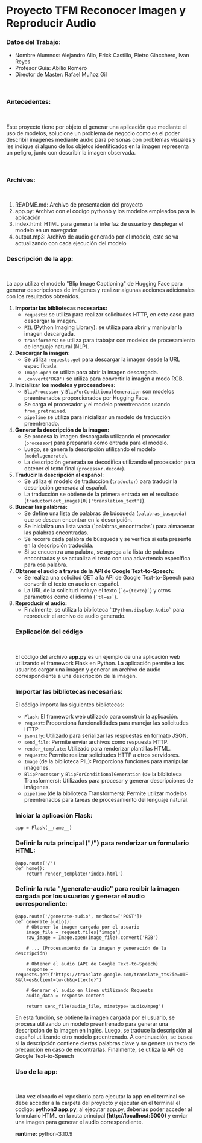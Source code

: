 <h1>Proyecto TFM Reconocer Imagen y Reproducir Audio</h1>

<h3>Datos del Trabajo:</h3>

<ul>
<li>Nombre Alumnos: Alejandro Alio, Erick Castillo, Pietro Giacchero, Ivan Reyes</li>
<li>Profesor Guia: Abilio Romero</li>
<li>Director de Master: Rafael Muñoz Gil</li>
</ul><br>

<h3>Antecedentes:</h3><br>

<p>Este proyecto tiene por objeto el generar una aplicación que mediante el uso de modelos, solucione un problema de negocio como es el poder describir imagenes mediante audio para personas con problemas visuales y les indique si alguno de los objetos identificados en la imagen representa un peligro, junto con describir la imagen observada.</p> <br>

<h3>Archivos:</h3><br>

<ol>
  <li>README.md: Archivo de presentación del proyecto</li>
  <li>app.py: Archivo con el codigo pythonb y los  modelos empleados para la aplicación</li>
  <li>index.html: HTML para generar la interfaz de usuario y desplegar el modelo en un navegador</li>
  <li>output.mp3: Archivo de audio generado por el modelo, este se va actualizando con cada ejecución del modelo</li>
</ol>

<h3>Descripción de la app:</h3><br>

<p>La app utiliza el modelo "Blip Image Captioning" de Hugging Face para generar descripciones de imágenes y realizar algunas acciones adicionales con los resultados obtenidos.</p>

<ol>
  <li><strong>Importar las bibliotecas necesarias:</strong>
    <ul>
      <li><code>requests</code>: se utiliza para realizar solicitudes HTTP, en este caso para descargar la imagen.</li>
      <li><code>PIL</code> (Python Imaging Library): se utiliza para abrir y manipular la imagen descargada.</li>
      <li><code>transformers</code>: se utiliza para trabajar con modelos de procesamiento de lenguaje natural (NLP).</li>
    </ul>
  </li>

  <li><strong>Descargar la imagen:</strong>
    <ul>
      <li>Se utiliza <code>requests.get</code> para descargar la imagen desde la URL especificada.</li>
      <li><code>Image.open</code> se utiliza para abrir la imagen descargada.</li>
      <li><code>.convert('RGB')</code> se utiliza para convertir la imagen a modo RGB.</li>
    </ul>
  </li>

  <li><strong>Inicializar los modelos y procesadores:</strong>
    <ul>
      <li><code>BlipProcessor</code> y <code>BlipForConditionalGeneration</code> son modelos preentrenados proporcionados por Hugging Face.</li>
      <li>Se carga el procesador y el modelo preentrenados usando <code>from_pretrained</code>.</li>
      <li><code>pipeline</code> se utiliza para inicializar un modelo de traducción preentrenado.</li>
    </ul>
  </li>

  <li><strong>Generar la descripción de la imagen:</strong>
    <ul>
      <li>Se procesa la imagen descargada utilizando el procesador (<code>processor</code>) para prepararla como entrada para el modelo.</li>
      <li>Luego, se genera la descripción utilizando el modelo (<code>model.generate</code>).</li>
      <li>La descripción generada se decodifica utilizando el procesador para obtener el texto final (<code>processor.decode</code>).</li>
    </ul>
  </li>

  <li><strong>Traducir la descripción al español:</strong>
    <ul>
      <li>Se utiliza el modelo de traducción (<code>traductor</code>) para traducir la descripción generada al español.</li>
      <li>La traducción se obtiene de la primera entrada en el resultado (<code>traductor(out_image)[0]['translation_text']</code>).</li>
    </ul>
  </li>

  <li><strong>Buscar las palabras:</strong>
    <ul>
      <li>Se define una lista de palabras de búsqueda (<code>palabras_busqueda</code>) que se desean encontrar en la descripción.</li>
      <li>Se inicializa una lista vacía (`palabras_encontradas`) para almacenar las palabras encontradas.</li>
      <li>Se recorre cada palabra de búsqueda y se verifica si está presente en la descripción traducida.</li>
      <li>Si se encuentra una palabra, se agrega a la lista de palabras encontradas y se actualiza el texto con una advertencia específica para esa palabra.</li>
    </ul>
  </li>

  <li><strong>Obtener el audio a través de la API de Google Text-to-Speech:</strong>
    <ul>
      <li>Se realiza una solicitud GET a la API de Google Text-to-Speech para convertir el texto en audio en español.</li>
      <li>La URL de la solicitud incluye el texto (<code>`q={texto}`</code>) y otros parámetros como el idioma (<code>`tl=es`</code>).</li>
    </ul>
  </li>

  <li><strong>Reproducir el audio:</strong>
    <ul>
      <li>Finalmente, se utiliza la biblioteca <code>`IPython.display.Audio`</code> para reproducir el archivo de audio generado.</li>
    </ul>
  </li>

<!-- Explicación del codigo -->

<h3>Explicación del código</h3><br>

  <p>El código del archivo <strong>app.py</strong> es un ejemplo de una aplicación web utilizando el framework Flask en Python. La aplicación permite a los usuarios cargar una imagen y generar un archivo de audio correspondiente a una descripción de la imagen.</p>

<h3>Importar las bibliotecas necesarias:</h3>

  <p>El código importa las siguientes bibliotecas:</p>

<ul>
  <li><code>Flask</code>: El framework web utilizado para construir la aplicación.</li>
  <li><code>request</code>: Proporciona funcionalidades para manejar las solicitudes HTTP.</li>
  <li><code>jsonify</code>: Utilizado para serializar las respuestas en formato JSON.</li>
  <li><code>send_file</code>: Permite enviar archivos como respuesta HTTP.</li>
  <li><code>render_template</code>: Utilizado para renderizar plantillas HTML.</li>
  <li><code>requests</code>: Permite realizar solicitudes HTTP a otros servidores.</li>
  <li><code>Image</code> (de la biblioteca PIL): Proporciona funciones para manipular imágenes.</li>
  <li><code>BlipProcessor</code> y <code>BlipForConditionalGeneration</code> (de la biblioteca Transformers): Utilizados para procesar y generar descripciones de imágenes.</li>
  <li><code>pipeline</code> (de la biblioteca Transformers): Permite utilizar modelos preentrenados para tareas de procesamiento del lenguaje natural.</li>
</ul>

<h3>Iniciar la aplicación Flask:</h3>

<pre><code>app = Flask(__name__)
</code></pre>

<h3>Definir la ruta principal ("/") para renderizar un formulario HTML:</h3>

<pre><code>@app.route('/')
def home():
    return render_template('index.html')
</code></pre>

<h3>Definir la ruta "/generate-audio" para recibir la imagen cargada por los usuarios y generar el audio correspondiente:</h3>

<pre><code>@app.route('/generate-audio', methods=['POST'])
def generate_audio():
    # Obtener la imagen cargada por el usuario
    image_file = request.files['image']
    raw_image = Image.open(image_file).convert('RGB')

    # ... (Procesamiento de la imagen y generación de la descripción)

    # Obtener el audio (API de Google Text-to-Speech)
    response = requests.get(f"https://translate.google.com/translate_tts?ie=UTF-8&amp;tl=es&amp;client=tw-ob&amp;q={texto}")

    # Generar el audio en línea utilizando Requests
    audio_data = response.content

    return send_file(audio_file, mimetype='audio/mpeg')
</code></pre>

<p>En esta función, se obtiene la imagen cargada por el usuario, se procesa utilizando un modelo preentrenado para generar una descripción de la imagen en inglés. Luego, se traduce la descripción al español utilizando otro modelo preentrenado. A continuación, se busca si la descripción contiene ciertas palabras clave y se genera un texto de precaución en caso de encontrarlas. Finalmente, se utiliza la API de Google Text-to-Speech

<h3>Uso de la app:</h3><br>

<p>Una vez clonado el repositorio para ejecutar la app en el terminal se debe acceder a la carpeta del proyecto y ejecutar en el terminal el codigo: <strong>python3 app.py</strong>, al ejecutar app.py, deberías poder acceder al formulario HTML en la ruta principal <strong>(http://localhost:5000)</strong> y enviar una imagen para generar el audio correspondiente.</p>

  <p><strong>runtime:</strong> python-3.10.9</p>
  
